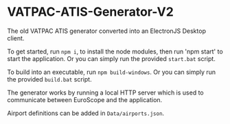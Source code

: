 # VATPAC-ATIS-Generator-V2
The old VATPAC ATIS generator converted into an ElectronJS Desktop client.

To get started, run `npm i`, to install the node modules, then run 'npm start' to start the application. Or you can simply run the provided `start.bat` script.

To build into an executable, run `npm build-windows`. Or you can simply run the provided `build.bat` script.

The generator works by running a local HTTP server which is used to communicate between EuroScope and the application.

Airport definitions can be added in `Data/airports.json`.
